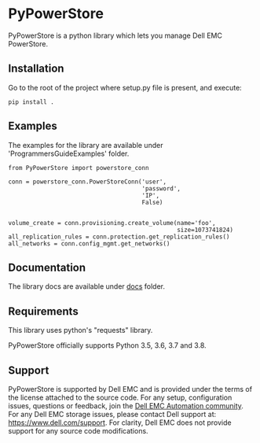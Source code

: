 # PyPowerStore
PyPowerStore is a python library which lets you 
manage Dell EMC PowerStore.


## Installation
Go to the root of the project where setup.py file is present, and execute:

`pip install .`

## Examples

The examples for the library are available under 'ProgrammersGuideExamples' folder.

```
from PyPowerStore import powerstore_conn

conn = powerstore_conn.PowerStoreConn('user',
                                      'password',
                                      'IP',
                                      False)


volume_create = conn.provisioning.create_volume(name='foo',
                                                size=1073741824)
all_replication_rules = conn.protection.get_replication_rules()
all_networks = conn.config_mgmt.get_networks()

```


## Documentation

The library docs are available under [docs](/docs) folder.


## Requirements

This library uses python's "requests" library.

PyPowerStore officially supports Python 3.5, 3.6, 3.7 and 3.8.


## Support

PyPowerStore is supported by Dell EMC and is provided under the terms of the license attached to the source code.
For any setup, configuration issues, questions or feedback, join the [Dell EMC Automation community](https://www.dell.com/community/Automation/bd-p/Automation).
For any Dell EMC storage issues, please contact Dell support at: https://www.dell.com/support.
For clarity, Dell EMC does not provide support for any source code modifications.
